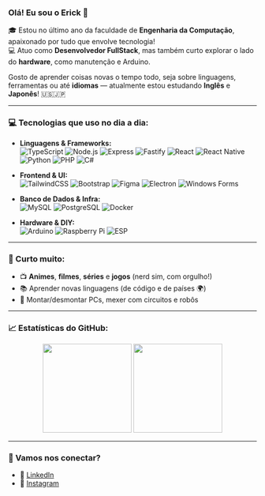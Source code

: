 ### Olá! Eu sou o Erick 👋
🎓 Estou no último ano da faculdade de **Engenharia da Computação**, apaixonado por tudo que envolve tecnologia!  
💻 Atuo como **Desenvolvedor FullStack**, mas também curto explorar o lado do **hardware**, como manutenção e Arduino.

Gosto de aprender coisas novas o tempo todo, seja sobre linguagens, ferramentas ou até **idiomas** — atualmente estou estudando **Inglês** e **Japonês**! 🇺🇸🇯🇵

---

### 💻 Tecnologias que uso no dia a dia:
- **Linguagens & Frameworks:**  
  ![TypeScript](https://img.shields.io/badge/-TypeScript-3178C6?style=flat&logo=typescript&logoColor=white) 
  ![Node.js](https://img.shields.io/badge/-Node.js-339933?style=flat&logo=node.js&logoColor=white)
  ![Express](https://img.shields.io/badge/-Express-000000?style=flat&logo=express&logoColor=white)
  ![Fastify](https://img.shields.io/badge/-Fastify-202020?style=flat&logo=fastify&logoColor=white)
  ![React](https://img.shields.io/badge/-React-61DAFB?style=flat&logo=react&logoColor=black)
  ![React Native](https://img.shields.io/badge/-React%20Native-20232A?style=flat&logo=react&logoColor=61DAFB)
  ![Python](https://img.shields.io/badge/-Python-3776AB?style=flat&logo=python&logoColor=white)
  ![PHP](https://img.shields.io/badge/-PHP-777BB4?style=flat&logo=php&logoColor=white)
  ![C#](https://img.shields.io/badge/-C%23-239120?style=flat&logo=c-sharp&logoColor=white)

- **Frontend & UI:**  
  ![TailwindCSS](https://img.shields.io/badge/-TailwindCSS-38B2AC?style=flat&logo=tailwind-css&logoColor=white)
  ![Bootstrap](https://img.shields.io/badge/-Bootstrap-7952B3?style=flat&logo=bootstrap&logoColor=white)
  ![Figma](https://img.shields.io/badge/-Figma-F24E1E?style=flat&logo=figma&logoColor=white)
  ![Electron](https://img.shields.io/badge/-Electron-47848F?style=flat&logo=electron&logoColor=white)
  ![Windows Forms](https://img.shields.io/badge/-Windows%20Forms-0078D7?style=flat&logo=windows&logoColor=white)

- **Banco de Dados & Infra:**  
  ![MySQL](https://img.shields.io/badge/-MySQL-4479A1?style=flat&logo=mysql&logoColor=white)
  ![PostgreSQL](https://img.shields.io/badge/-PostgreSQL-4169E1?style=flat&logo=postgresql&logoColor=white)
  ![Docker](https://img.shields.io/badge/-Docker-2496ED?style=flat&logo=docker&logoColor=white)

- **Hardware & DIY:**  
  ![Arduino](https://img.shields.io/badge/-Arduino-00979D?style=flat&logo=arduino&logoColor=white)
  ![Raspberry Pi](https://img.shields.io/badge/-Raspberry%20Pi-A22846?style=flat&logo=raspberrypi&logoColor=white)
  ![ESP](https://img.shields.io/badge/-ESP32/8266-323232?style=flat&logo=espressif&logoColor=white)

---

### 🧠 Curto muito:
- 📺 **Animes**, **filmes**, **séries** e **jogos** (nerd sim, com orgulho!)
- 📚 Aprender novas linguagens (de código e de países 🌍)
- 🔧 Montar/desmontar PCs, mexer com circuitos e robôs

---

### 📈 Estatísticas do GitHub:
<div align="center">
  <img height="180em" src="https://github-readme-stats.vercel.app/api?username=ErickG123&show_icons=true&theme=radical&hide_rank=false&count_private=true"/>
  <img height="180em" src="https://github-readme-stats.vercel.app/api/top-langs/?username=ErickG123&layout=compact&theme=radical"/>
</div>

---

### 📲 Vamos nos conectar?
- 💼 [LinkedIn](https://www.linkedin.com/in/erickgdev/)
- 📸 [Instagram](http://instagram.com/erickgabrielalves0)

